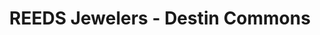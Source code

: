 ---
title: "REEDS Jewelers - Destin Commons"
url: /destin/reeds-jewelers-destin-commons/
shop: jewelry
---